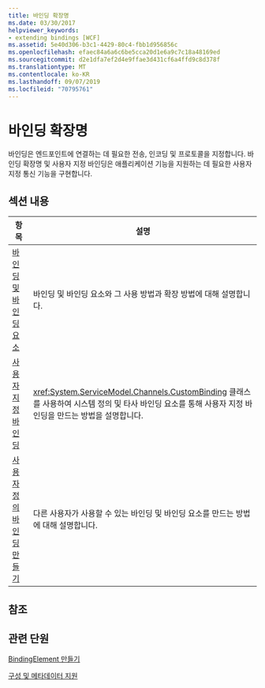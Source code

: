 ```yaml
---
title: 바인딩 확장명
ms.date: 03/30/2017
helpviewer_keywords:
- extending bindings [WCF]
ms.assetid: 5e40d306-b3c1-4429-80c4-fbb1d956856c
ms.openlocfilehash: efaec84a6a6c6be5cca20d1e6a9c7c18a48169ed
ms.sourcegitcommit: d2e1dfa7ef2d4e9ffae3d431cf6a4ffd9c8d378f
ms.translationtype: MT
ms.contentlocale: ko-KR
ms.lasthandoff: 09/07/2019
ms.locfileid: "70795761"
---
```

# <a name="extending-bindings"></a>바인딩 확장명
바인딩은 엔드포인트에 연결하는 데 필요한 전송, 인코딩 및 프로토콜을 지정합니다. 바인딩 확장명 및 사용자 지정 바인딩은 애플리케이션 기능을 지원하는 데 필요한 사용자 지정 통신 기능을 구현합니다.  
  
## <a name="in-this-section"></a>섹션 내용  
  
|항목|설명|  
|-----------|-----------------|  
|[바인딩 및 바인딩 요소](bindings-and-binding-elements.md)|바인딩 및 바인딩 요소와 그 사용 방법과 확장 방법에 대해 설명합니다.|  
|[사용자 지정 바인딩](custom-bindings.md)|<xref:System.ServiceModel.Channels.CustomBinding> 클래스를 사용하여 시스템 정의 및 타사 바인딩 요소를 통해 사용자 지정 바인딩을 만드는 방법을 설명합니다.|  
|[사용자 정의 바인딩 만들기](creating-user-defined-bindings.md)|다른 사용자가 사용할 수 있는 바인딩 및 바인딩 요소를 만드는 방법에 대해 설명합니다.|  
  
## <a name="reference"></a>참조  
  
## <a name="related-sections"></a>관련 단원  
 [BindingElement 만들기](creating-a-bindingelement.md)  
  
 [구성 및 메타데이터 지원](configuration-and-metadata-support.md)
